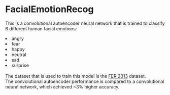 # FacialEmotionRecog

This is a convolutional autoencoder neural network that is trained to classify 6 different human facial emotions:
<li>angry</li>
<li>fear</li>
<li>happy</li>
<li>neutral</li>
<li>sad</li>
<li>surprise</li>
<br>
The dataset that is used to train this model is the <a href="https://www.kaggle.com/msambare/fer2013">FER 2013</a> dataset.
<br>
The convolutional autoencoder performance is compared to a convolutional neural network, which achieved ~3% higher accuracy.
